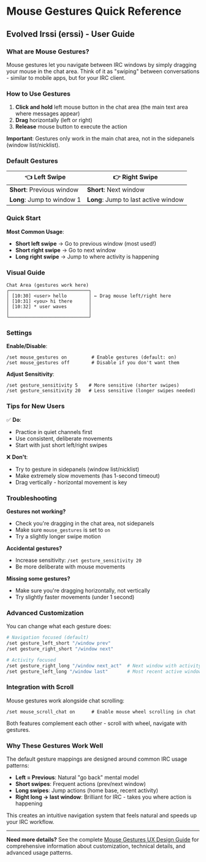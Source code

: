 # Mouse Gestures Quick Reference
## Evolved Irssi (erssi) - User Guide

### What are Mouse Gestures?

Mouse gestures let you navigate between IRC windows by simply dragging your mouse in the chat area. Think of it as "swiping" between conversations - similar to mobile apps, but for your IRC client.

### How to Use Gestures

1. **Click and hold** left mouse button in the chat area (the main text area where messages appear)
2. **Drag** horizontally (left or right) 
3. **Release** mouse button to execute the action

**Important**: Gestures only work in the main chat area, not in the sidepanels (window list/nicklist).

### Default Gestures

| 👈 **Left Swipe** | 👉 **Right Swipe** |
|-------------------|-------------------|
| **Short**: Previous window | **Short**: Next window |
| **Long**: Jump to window 1 | **Long**: Jump to last active window |

### Quick Start

**Most Common Usage**:
- **Short left swipe** → Go to previous window (most used!)
- **Short right swipe** → Go to next window  
- **Long right swipe** → Jump to where activity is happening

### Visual Guide

```
Chat Area (gestures work here)
┌─────────────────────────────┐
│ [10:30] <user> hello        │ ← Drag mouse left/right here
│ [10:31] <you> hi there      │
│ [10:32] * user waves        │
│                             │
└─────────────────────────────┘
```

### Settings

**Enable/Disable**:
```
/set mouse_gestures on         # Enable gestures (default: on)
/set mouse_gestures off        # Disable if you don't want them
```

**Adjust Sensitivity**:
```  
/set gesture_sensitivity 5    # More sensitive (shorter swipes)
/set gesture_sensitivity 20   # Less sensitive (longer swipes needed)
```

### Tips for New Users

✅ **Do**:
- Practice in quiet channels first
- Use consistent, deliberate movements
- Start with just short left/right swipes

❌ **Don't**:
- Try to gesture in sidepanels (window list/nicklist)
- Make extremely slow movements (has 1-second timeout)
- Drag vertically - horizontal movement is key

### Troubleshooting

**Gestures not working?**
- Check you're dragging in the chat area, not sidepanels
- Make sure `mouse_gestures` is set to `on`
- Try a slightly longer swipe motion

**Accidental gestures?**  
- Increase sensitivity: `/set gesture_sensitivity 20`
- Be more deliberate with mouse movements

**Missing some gestures?**
- Make sure you're dragging horizontally, not vertically
- Try slightly faster movements (under 1 second)

### Advanced Customization

You can change what each gesture does:

```bash
# Navigation focused (default)
/set gesture_left_short "/window prev"
/set gesture_right_short "/window next"

# Activity focused  
/set gesture_right_long "/window next_act"  # Next window with activity
/set gesture_left_long "/window last"       # Most recent active window
```

### Integration with Scroll

Mouse gestures work alongside chat scrolling:
```
/set mouse_scroll_chat on      # Enable mouse wheel scrolling in chat
```

Both features complement each other - scroll with wheel, navigate with gestures.

### Why These Gestures Work Well

The default gesture mappings are designed around common IRC usage patterns:

- **Left = Previous**: Natural "go back" mental model
- **Short swipes**: Frequent actions (prev/next window)  
- **Long swipes**: Jump actions (home base, recent activity)
- **Right long → last window**: Brilliant for IRC - takes you where action is happening

This creates an intuitive navigation system that feels natural and speeds up your IRC workflow.

---

**Need more details?** See the complete [Mouse Gestures UX Design Guide](MOUSE-GESTURES-UX.md) for comprehensive information about customization, technical details, and advanced usage patterns.